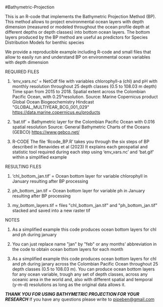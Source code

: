 #Bathymetric-Projection

This is an R-code that implements the Bathymetric Projection Method (BP). 
This method allows to project environmental ocean layers with depth dimension (measured or modeled throughout the ocean profile depth at different depths or depth classes) into bottom ocean layers. The bottom layers produced by the BP method are useful as predictors for Species Distribution Models 
for benthic species

We provide a reproducible example including R-code and small files that allow to easily run and understand BP on environmental
ocean variables with depth dimension

REQUIRED FILES
1. ‘env_vars.nc’ = NetCdf file with variables chlorophyll-a (chl) and pH with monthly resolution throughout 25 depth classes (0.5 to 108.03 m depth)
    Time span from 2015 to 2018. Spatial extent across the Colombian Pacific Ocean, with 0.25°resolution.
    Source: Marine Copernicus product Global Ocean Biogeochemistry Hindcast "GLOBAL_MULTIYEAR_BCG_001_029" 
    https://data.marine.copernicus.eu/products 
    
2. ‘bat.tif’ = Bathymetric layer for the Colombian Pacific Ocean with 0.016 spatial resolution
    Source: General Bathymetric Charts of the Oceans (GEBCO)
    https://www.gebco.net/ 
    
3. R-CODE
    The file ‘Rcode_BP.R’ takes you through the six steps of BP described in Benavides et al (2023) 
    It explains each geospatial and statistic tool required during each step using ‘env_vars.nc’ and ‘bat.gif’ within a simplified example


RESULTING FILES
1. ‘chl_bottom_jan.tif’ = Ocean bottom layer for variable chlorophyll in January resulting after BP processing

2. ph_bottom_jan.tif = Ocean bottom layer for variable ph in January resulting after BP processing

3. my_bottom_layers.tif = files "chl_bottom_jan.tif" and "ph_bottom_jan.tif" stacked and saved into a new raster tif


NOTES
1. As a simplified example this code produces ocean bottom layers for chl and ph during january

2. You can just replace name "jan" by "feb" or any months’ abbreviation in the code to obtain ocean bottom layers for each month

3. As a simplified example this code produces ocean bottom layers for chl and ph during janary across the Colombian Pacific Ocean throughout 25 depth classes (0.5 to 108.03 m). You can produce ocean bottom layers for any ocean variable, trough any set of depth classes, across any oceanic area in the world and, also with different spatial and temporal (y-m-d) resolutions as long as the original data allows it.

***THANK YOU FOR USING BATHYMETRIC PROJECTION FOR YOUR RESEARCH***
If you have any questions please write to pipeben@gmail.com 

